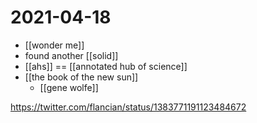 # 2021-04-18

- [[wonder me]]
- found another [[solid]]
- [[ahs]] == [[annotated hub of science]]
- [[the book of the new sun]]
  - [[gene wolfe]]

https://twitter.com/flancian/status/1383771191123484672